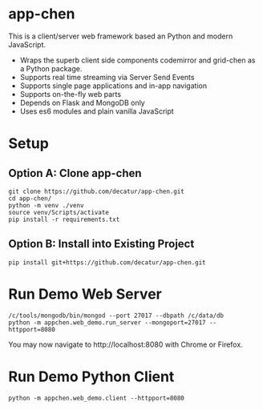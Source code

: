 # app-chen

This is a client/server web framework based an Python and modern JavaScript.
* Wraps the superb client side components codemirror and grid-chen as a Python package.
* Supports real time streaming via Server Send Events
* Supports single page applications and in-app navigation
* Supports on-the-fly web parts
* Depends on Flask and MongoDB only
* Uses es6 modules and plain vanilla JavaScript

# Setup
 
## Option A: Clone app-chen

````shell script
git clone https://github.com/decatur/app-chen.git
cd app-chen/
python -m venv ./venv
source venv/Scripts/activate
pip install -r requirements.txt
 ````

## Option B: Install into Existing Project

````shell script
pip install git+https://github.com/decatur/app-chen.git
 ````

# Run Demo Web Server

````shell script
/c/tools/mongodb/bin/mongod --port 27017 --dbpath /c/data/db
python -m appchen.web_demo.run_server --mongoport=27017 --httpport=8080
 ````

You may now navigate to http://localhost:8080 with Chrome or Firefox.


# Run Demo Python Client

````shell script
python -m appchen.web_demo.client --httpport=8080
````
